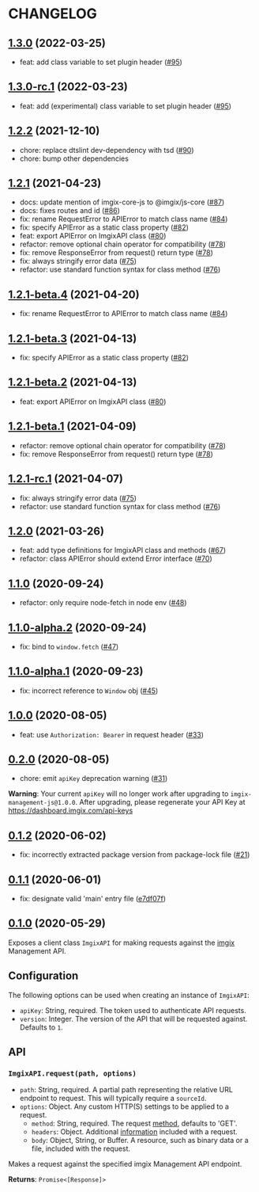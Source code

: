 # CHANGELOG

## [1.3.0](https://github.com/imgix/imgix-management-js/compare/v1.2.2...v1.3.0) (2022-03-25)

* feat: add class variable to set plugin header ([#95](https://github.com/imgix/imgix-management-js/pull/95))

## [1.3.0-rc.1](https://github.com/imgix/imgix-management-js/compare/v1.2.2...v1.3.0-rc.1) (2022-03-23)

* feat: add (experimental) class variable to set plugin header ([#95](https://github.com/imgix/imgix-management-js/pull/95))

## [1.2.2](https://github.com/imgix/imgix-management-js/compare/v1.2.1...v1.2.2) (2021-12-10)

* chore: replace dtslint dev-dependency with tsd ([#90](https://github.com/imgix/imgix-management-js/pull/90))
* chore: bump other dependencies

## [1.2.1](https://github.com/imgix/imgix-management-js/compare/v1.2.0...v1.2.1) (2021-04-23)

* docs: update mention of imgix-core-js to @imgix/js-core ([#87](https://github.com/imgix/imgix-management-js/pull/87))
* docs: fixes routes and id ([#86](https://github.com/imgix/imgix-management-js/pull/86))
* fix: rename RequestError to APIError to match class name ([#84](https://github.com/imgix/imgix-management-js/pull/84))
* fix: specify APIError as a static class property ([#82](https://github.com/imgix/imgix-management-js/pull/82))
* feat: export APIError on ImgixAPI class ([#80](https://github.com/imgix/imgix-management-js/pull/80))
* refactor: remove optional chain operator for compatibility ([#78](https://github.com/imgix/imgix-management-js/pull/78))
* fix: remove ResponseError from request() return type ([#78](https://github.com/imgix/imgix-management-js/pull/78))
* fix: always stringify error data ([#75](https://github.com/imgix/imgix-management-js/pull/75))
* refactor: use standard function syntax for class method ([#76](https://github.com/imgix/imgix-management-js/pull/76))

## [1.2.1-beta.4](https://github.com/imgix/imgix-management-js/compare/v1.2.1-beta.3...v1.2.1-beta.4) (2021-04-20)

* fix: rename RequestError to APIError to match class name ([#84](https://github.com/imgix/imgix-management-js/pull/84))

## [1.2.1-beta.3](https://github.com/imgix/imgix-management-js/compare/v1.2.1-beta.2...v1.2.1-beta.3) (2021-04-13)

* fix: specify APIError as a static class property ([#82](https://github.com/imgix/imgix-management-js/pull/82))

## [1.2.1-beta.2](https://github.com/imgix/imgix-management-js/compare/v1.2.1-beta.1...v1.2.1-beta.2) (2021-04-13)

* feat: export APIError on ImgixAPI class ([#80](https://github.com/imgix/imgix-management-js/pull/80))

## [1.2.1-beta.1](https://github.com/imgix/imgix-management-js/compare/v1.2.1-rc.1...v1.2.1-beta.1) (2021-04-09)

* refactor: remove optional chain operator for compatibility ([#78](https://github.com/imgix/imgix-management-js/pull/78))
* fix: remove ResponseError from request() return type ([#78](https://github.com/imgix/imgix-management-js/pull/78))

## [1.2.1-rc.1](https://github.com/imgix/imgix-management-js/compare/v1.2.0...v1.2.1-rc.1) (2021-04-07)

* fix: always stringify error data ([#75](https://github.com/imgix/imgix-management-js/pull/75))
* refactor: use standard function syntax for class method ([#76](https://github.com/imgix/imgix-management-js/pull/76))

## [1.2.0](https://github.com/imgix/imgix-management-js/compare/v1.1.0...v1.2.0) (2021-03-26)

* feat: add type definitions for ImgixAPI class and methods ([#67](https://github.com/imgix/imgix-management-js/pull/67))
* refactor: class APIError should extend Error interface ([#70](https://github.com/imgix/imgix-management-js/pull/70))

## [1.1.0](https://github.com/imgix/imgix-management-js/compare/v1.1.0-alpha.2...v1.1.0) (2020-09-24)

* refactor: only require node-fetch in node env ([#48](https://github.com/imgix/imgix-management-js/pull/48))

## [1.1.0-alpha.2](https://github.com/imgix/imgix-management-js/compare/v1.1.0-alpha.1...v1.1.0-alpha.2) (2020-09-24)

* fix: bind to `window.fetch` ([#47](https://github.com/imgix/imgix-management-js/pull/47))

## [1.1.0-alpha.1](https://github.com/imgix/imgix-management-js/compare/v1.0.0...v1.1.0-alpha.1) (2020-09-23)

* fix: incorrect reference to `Window` obj ([#45](https://github.com/imgix/imgix-management-js/pull/45))

## [1.0.0](https://github.com/imgix/imgix-management-js/compare/v0.2.0...v1.0.0) (2020-08-05)

* feat: use `Authorization: Bearer` in request header ([#33](https://github.com/imgix/imgix-management-js/pull/33))

## [0.2.0](https://github.com/imgix/imgix-management-js/compare/v0.1.2...v0.2.0) (2020-08-05)

* chore: emit `apiKey` deprecation warning ([#31](https://github.com/imgix/imgix-management-js/pull/31))

**Warning**: Your current `apiKey` will no longer work after upgrading to `imgix-management-js@1.0.0`. After upgrading, please regenerate your API Key at https://dashboard.imgix.com/api-keys

## [0.1.2](https://github.com/imgix/imgix-management-js/compare/v0.1.1...v0.1.2) (2020-06-02)

* fix: incorrectly extracted package version from package-lock file ([#21](https://github.com/imgix/imgix-management-js/pull/21))

## [0.1.1](https://github.com/imgix/imgix-management-js/compare/v0.1.0...v0.1.1) (2020-06-01)

* fix: designate valid 'main' entry file ([e7df07f](https://github.com/imgix/imgix-management-js/commit/e7df07ffbc98590cbb63067887b87fd4cc1cb346))

## [0.1.0](https://github.com/imgix/imgix-management-js/compare/main...v0.1.0) (2020-05-29)

Exposes a client class `ImgixAPI` for making requests against the [imgix](https://www.imgix.com/) Management API.

## Configuration

The following options can be used when creating an instance of `ImgixAPI`:

* `apiKey`: String, required. The token used to authenticate API requests.
* `version`: Integer. The version of the API that will be requested against. Defaults to `1`.

## API

### `ImgixAPI.request(path, options)`

* `path`: String, required. A partial path representing the relative URL endpoint to request. This will typically require a `sourceId`.
* `options`: Object. Any custom HTTP(S) settings to be applied to a request.
  * `method`: String, required. The request [method](https://developer.mozilla.org/en-US/docs/Web/HTTP/Methods), defaults to 'GET'.
  * `headers`: Object. Additional [information](https://developer.mozilla.org/en-US/docs/Web/HTTP/Headers) included with a request.
  * `body`: Object, String, or Buffer. A resource, such as binary data or a file, included with the request.

Makes a request against the specified imgix Management API endpoint.

**Returns**: `Promise<[Response]>`
